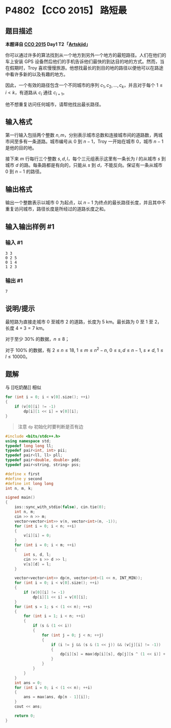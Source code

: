 # P4802 【CCO 2015】 路短最

## 题目描述

**本题译自 [CCO 2015](https://cemc.math.uwaterloo.ca/contests/computing/2015/index.html) Day1 T2「[Artskjid](https://cemc.math.uwaterloo.ca/contests/computing/2015/stage%202/day1.pdf)」**

你可以通过许多的算法找到从一个地方到另外一个地方的最短路径。人们在他们的车上安装 GPS 设备然后他们的手机告诉他们最快的到达目的地的方式。然而，当在假期时，Troy 喜欢慢慢旅游。他想找最长的到目的地的路径以便他可以在路途中看许多新的以及有趣的地方。

因此，一个有效的路径包含一个不同城市的序列 $c_1,c_2,...,c_k$，并且对于每个 $1\le i<k$，有道路从 $c_i$ 通往 $c_{i+1}$。

他不想重复访问任何城市，请帮他找出最长路径。

## 输入格式

第一行输入包括两个整数 $n,m$，分别表示城市总数和连接城市间的道路数，两城市间至多有一条道路。城市编号从 $0$ 到 $n-1$，Troy 一开始在城市 $0$，城市 $n-1$ 是他的目的地。

接下来 $m$ 行每行三个整数 $s,d,l$，每个三元组表示这里有一条长为 $l$ 的从城市 $s$ 到城市 $d$ 的路。每条路都是有向的，只能从 $s$ 到 $d$，不能反向。保证有一条从城市 $0$ 到 $n-1$ 的路径。

## 输出格式

输出一个整数表示以城市 $0$ 为起点，以 $n-1$ 为终点的最长路径长度，并且其中不重复访问城市，路径长度是所经过的道路长度之和。

## 输入输出样例 #1

### 输入 #1

```
3 3
0 2 5
0 1 4
1 2 3
```

### 输出 #1

```
7
```

## 说明/提示

最短路为直接走城市 $0$ 至城市 $2$ 的道路，长度为 $5$ km。最长路为 $0$ 至 $1$ 至 $2$， 长度 $4+3=7$ km。

对于至少 $30\%$ 的数据，$n\le 8$；  

对于 $100\%$ 的数据，有 $2\le n \le 18,$ $1\le m \le n^2-n,$ $0\le s,d \le n-1,$ $s\neq d,$ $1\le l\le 10000$。


## 题解

与 [[吃奶酪]] 相似

```cpp
for (int i = 0; i < v[0].size(); ++i)
{
	if (v[0][i] != -1)
		dp[i][1 << i] = v[0][i];
}
```

> 注意 `dp` 初始化时要判断是否有边

```cpp
#include <bits/stdc++.h>
using namespace std;
typedef long long ll;
typedef pair<int, int> pii;
typedef pair<ll, ll> pll;
typedef pair<double, double> pdd;
typedef pair<string, string> pss;

#define x first
#define y second
#define int long long
int n, m, k;

signed main()
{
    ios::sync_with_stdio(false), cin.tie(0);
    int n, m;
    cin >> n >> m;
    vector<vector<int>> v(n, vector<int>(n, -1));
    for (int i = 0; i < n; ++i)
    {
        v[i][i] = 0;
    }
    for (int i = 0; i < m; ++i)
    {
        int s, d, l;
        cin >> s >> d >> l;
        v[s][d] = l;
    }

    vector<vector<int>> dp(n, vector<int>(1 << n, INT_MIN));
    for (int i = 0; i < v[0].size(); ++i)
    {
        if (v[0][i] != -1)
            dp[i][1 << i] = v[0][i];
    }
    for (int s = 1; s < (1 << n); ++s)
    {
        for (int i = 1; i < n; ++i)
        {
            if (s & (1 << i))
            {
                for (int j = 0; j < n; ++j)
                {
                    if (i != j && (s & (1 << j)) && (v[j][i] != -1))
                    {
                        dp[i][s] = max(dp[i][s], dp[j][s ^ (1 << i)] + v[j][i]);
                    }
                }
            }
        }
    }
    int ans = 0;
    for (int i = 0; i < (1 << n); ++i)
    {
        ans = max(ans, dp[n - 1][i]);
    }
    cout << ans;

    return 0;
}

```